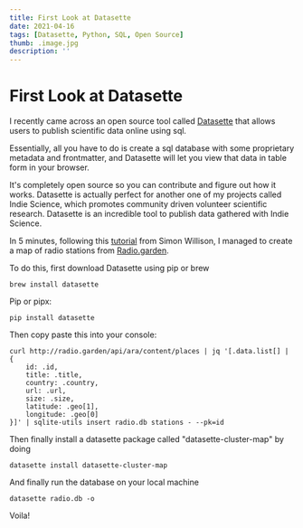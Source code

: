 ```yaml
---
title: First Look at Datasette
date: 2021-04-16
tags: [Datasette, Python, SQL, Open Source]
thumb: .image.jpg
description: ''
---
```


# First Look at Datasette

I recently came across an open source tool called [Datasette](https://datasette.io/) that allows users to publish scientific data online using sql.

Essentially, all you have to do is create a sql database with some proprietary metadata and frontmatter, and Datasette will let you view that data in table form in your browser.

It's completely open source so you can contribute and figure out how it works. Datasette is actually perfect for another one of my projects called Indie Science, which promotes community driven volunteer scientific research. Datasette is an incredible tool to publish data gathered with Indie Science.

In 5 minutes, following this [tutorial](https://til.simonwillison.net/jq/radio-garden-jq) from Simon Willison, I managed to create a map of radio stations from [Radio.garden](http://radio.garden/).

To do this, first download Datasette using pip or brew
```
brew install datasette
```
Pip or pipx:
```
pip install datasette
```
Then copy paste this into your console:
```
curl http://radio.garden/api/ara/content/places | jq '[.data.list[] | {
    id: .id,
    title: .title,
    country: .country,
    url: .url,
    size: .size,
    latitude: .geo[1],
    longitude: .geo[0]
}]' | sqlite-utils insert radio.db stations - --pk=id
```

Then finally install a datasette package called "datasette-cluster-map" by doing

```
datasette install datasette-cluster-map
```

And finally run the database on your local machine

```
datasette radio.db -o
```

Voila!